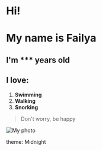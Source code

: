 # Hi! 

# My name is Failya
## I'm *** years old
## I love:
1. **Swimming**
2. **Walking**
3. **Snorking**
   
> Don't worry, be happy
> 
![My photo](C:\Users\Fire\Desktop\Failya\IMG_5771_отцентр.jpg 'My photo')

theme: Midnight
